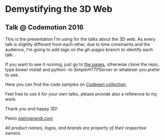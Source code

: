 # Demystifying the 3D Web
## Talk @ Codemotion 2016
This is the presentation Í'm using for the talks about the 3D web.
As every talk is slightly different from each other, due to time constraints and the audience, I'm going to add _tags_ on the _gh-pages_ branch to identify each talk.

If you want to see it running, just go to [the pages](http://pietro909.github.io/demystifying-the-3d-web), otherwise clone the repo, type _bower install_ and _python -m SimpleHTTPServer_ or whatever you prefer to use.

Here you can find the code samples on [Codepen collection](http://codepen.io/collection/XGpQdO/).

Feel free to use it for your own talks, please provide also a reference to my work.

Thank you and happy 3D!

Pietro
[pietrograndi.com](http://www.pietrograndi.com)

_All product names, logos, and brands are property of their respective owners._
